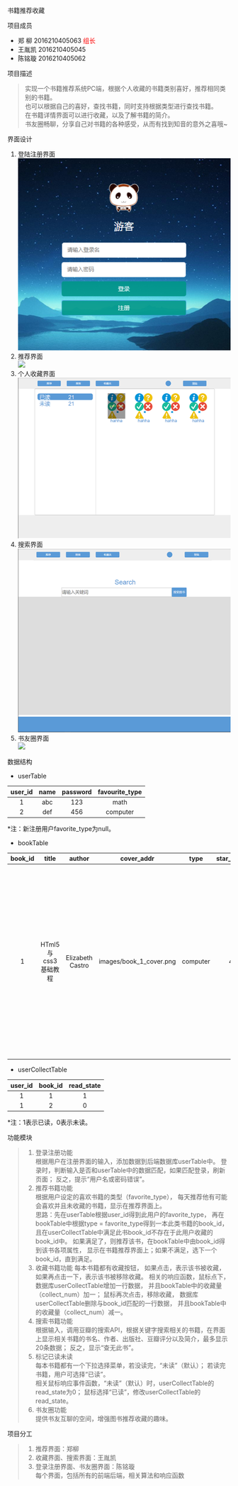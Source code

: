 书籍推荐收藏

项目成员
* 郑 柳 2016210405063
<font color=red face="黑体">组长</font>
* 王胤凯 2016210405045
* 陈铭璇 2016210405062

项目描述
>    实现一个书籍推荐系统PC端，根据个人收藏的书籍类别喜好，推荐相同类别的书籍。</br>
>    也可以根据自己的喜好，查找书籍，同时支持根据类型进行查找书籍。</br>
>    在书籍详情界面可以进行收藏，以及了解书籍的简介。</br>
>    书友圈畅聊，分享自己对书籍的各种感受，从而有找到知音的意外之喜哦~


界面设计

1. 登陆注册界面</br>
![](img/login-screen.png)
2. 推荐界面</br>
![](http://106.15.186.59/image/intro.jpg)
3. 个人收藏界面</br>
![](img/collect.png)
4. 搜索界面</br>
![](img/search.png)
5. 书友圈界面</br>
![](img/book-club.png)


数据结构

* userTable

| user_id  | name    | password | favourite_type |
| :------: | :-----: | :------: | :------------: |
| 1        | abc     |    123   |    math        |
| 2        | def     |    456   |    computer    |
*注：新注册用户favorite_type为null。
* bookTable

| book_id   | title              | author           |cover_addr               | type     | star_level | intro                                                                          | collect_num |
|:---------:| :-----------------:| :--------------: |:----------------------: | :-------:| :--------: | :-----------------------------------------------------------------------------: | :---------: |
| 1         | HTml5与css3基础教程 | Elizabeth Castro | images/book_1_cover.png | computer | 4          | 讲解html和css入门知识的经典畅销书，全面系统的讲解html5和css的基础知识以及实际运用技术 |           0 |
* userCollectTable

| user_id | book_id | read_state |
| :-----: | :-----: | :--------: |
| 1       | 1       | 1          |
| 1       | 2       | 0          |
*注：1表示已读，0表示未读。

功能模块
>    1. 登录注册功能</br>
>    根据用户在注册界面的输入，添加数据到后端数据库userTable中。
>    登录时，判断输入是否和userTable中的数据匹配，如果匹配登录，刷新页面；
>    反之，提示“用户名或密码错误”。
>    2. 推荐书籍功能</br>
>    根据用户设定的喜欢书籍的类型（favorite_type），
>    每天推荐他有可能会喜欢并且未收藏的书籍，显示在推荐界面上。</br>
>    思路：先在userTable根据user_id得到此用户的favorite_type，
>    再在bookTable中根据type = favorite_type得到一本此类书籍的book_id，
>    且在userCollectTable中满足此书book_id不存在于此用户收藏的book_id中。
>    如果满足了，则推荐该书，在bookTable中由book_id得到该书各项属性，
>    显示在书籍推荐界面上；如果不满足，选下一个book_id，直到满足。
>    3. 收藏书籍功能
>    每本书籍都有收藏按钮，
>    如果点击，表示该书被收藏，
>    如果再点击一下，表示该书被移除收藏。
>    相关的响应函数，鼠标点下，数据库userCollectTable增加一行数据，
>    并且bookTable中的收藏量（collect_num）加一；
>    鼠标再次点击，移除收藏，
>    数据库userCollectTable删除与book_id匹配的一行数据，
>    并且bookTable中的收藏量（collect_num）减一。
>    4. 搜索书籍功能</br>
>    根据输入，调用豆瓣的搜索API，根据关键字搜索相关的书籍，在界面上显示相关书籍的书名、作者、出版社、豆瓣评分以及简介，最多显示20条数据；
>    反之，显示“查无此书”。
>    5. 标记已读未读</br>
>    每本书籍都有一个下拉选择菜单，若没读完，“未读”（默认）；
>    若读完书籍，用户可选择“已读”。</br>
>    相关鼠标响应事件函数，“未读”（默认）时，userCollectTable的read_state为0；
>    鼠标选择“已读”，修改userCollectTable的read_state。
>    6. 书友圈功能</br>
>    提供书友互聊的空间，增强图书推荐收藏的趣味。




项目分工
>    1. 推荐界面：郑柳
>    2. 收藏界面、搜索界面：王胤凯
>    3. 登录注册界面、书友圈界面：陈铭璇 </br>
>    每个界面，包括所有的前端后端，相关算法和响应函数
